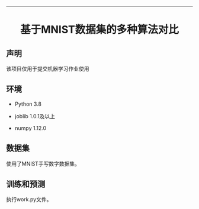 ---
<div align="center">  

# 基于MNIST数据集的多种算法对比
  
</div>
 
## 声明

该项目仅用于提交机器学习作业使用

## 环境

* Python 3.8

* joblib 1.0.1及以上

* numpy 1.12.0


## 数据集

使用了MNIST手写数字数据集。

## 训练和预测

执行work.py文件。


```
